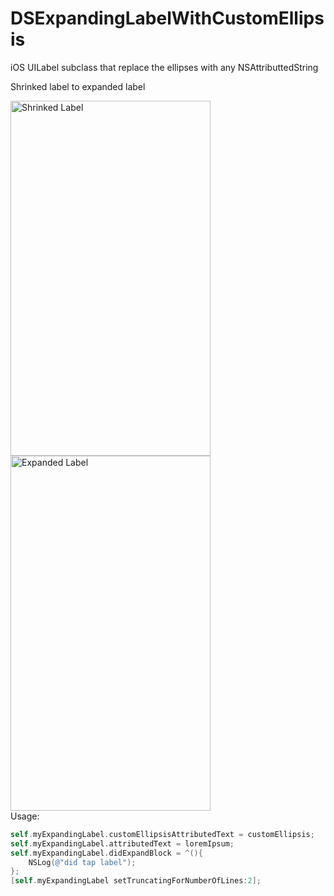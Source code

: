 DSExpandingLabelWithCustomEllipsis
==================================

iOS UILabel subclass that replace the ellipses with any NSAttributtedString

 Shrinked label to expanded label

<img src="http://i.imgur.com/FeErdpC.png?raw=true" 
alt="Shrinked Label" width="320" height="568" border="0" style="float: left;"/> 
 

<img src="http://i.imgur.com/PPkup3u.png?raw=true" 
alt="Expanded Label" width="320" height="568" border="0" style="float: left;" />



<p style="clear: both">
Usage:

```objectivec
self.myExpandingLabel.customEllipsisAttributedText = customEllipsis;
self.myExpandingLabel.attributedText = loremIpsum;
self.myExpandingLabel.didExpandBlock = ^(){
    NSLog(@"did tap label");
};
[self.myExpandingLabel setTruncatingForNumberOfLines:2];
```
